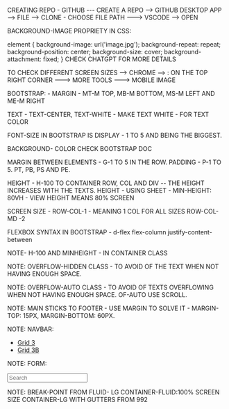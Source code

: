 CREATING REPO - GITHUB --- CREATE A REPO --> GITHUB DESKTOP APP --> FILE --> CLONE - CHOOSE FILE PATH ---> VSCODE --> OPEN

BACKGROUND-IMAGE PROPRIETY IN CSS:

element {
background-image: url('image.jpg');
background-repeat: repeat;
background-position: center;
background-size: cover;
background-attachment: fixed;
}
CHECK CHATGPT FOR MORE DETAILS

TO CHECK DIFFERENT SCREEN SIZES --> CHROME --> : ON THE TOP RIGHT CORNER ---> MORE TOOLS ---> MOBILE IMAGE

BOOTSTRAP: - MARGIN - MT-M TOP, MB-M BOTTOM, MS-M LEFT AND ME-M RIGHT

TEXT - TEXT-CENTER, TEXT-WHITE - MAKE TEXT WHITE - FOR TEXT COLOR

FONT-SIZE IN BOOTSTRAP IS DISPLAY - 1 TO 5 AND BEING THE BIGGEST.

BACKGROUND- COLOR CHECK BOOTSTRAP DOC

MARGIN BETWEEN ELEMENTS - G-1 TO 5 IN THE ROW.
PADDING - P-1 TO 5. PT, PB, PS AND PE.

HEIGHT - H-100 TO CONTAINER ROW, COL AND DIV -- THE HEIGHT INCREASES WITH THE TEXTS.
HEIGHT - USING SHEET - MIN-HEIGHT: 80VH - VIEW HEIGHT MEANS 80% SCREEN

SCREEN SIZE - ROW-COL-1 - MEANING 1 COL FOR ALL SIZES ROW-COL-MD -2

FLEXBOX SYNTAX IN BOOTSTRAP - d-flex flex-column justify-content-between

NOTE- H-100 AND MINHEIGHT - IN CONTAINER CLASS

NOTE: OVERFLOW-HIDDEN CLASS - TO AVOID OF THE TEXT WHEN NOT HAVING ENOUGH SPACE.

NOTE: OVERFLOW-AUTO CLASS - TO AVOID OF TEXTS OVERFLOWING WHEN NOT HAVING ENOUGH SPACE. OF-AUTO USE SCROLL.

NOTE: MAIN STICKS TO FOOTER - USE MARGIN TO SOLVE IT - MARGIN-TOP: 15PX, MARGIN-BOTTOM: 60PX.

NOTE: NAVBAR: <ul class="nav nav-pills mb-1">

<li class="nav-item">
<a href="/Grid3.html" class="nav-link">Grid 3</a>
</li>
<li class="nav-item">
<a href="/Grid3b.html" class="nav-link active" aria-current="page"
              >Grid 3B</a
            >
</li>
</ul>

NOTE: FORM: <div class="text-light bg-secondary p-2">

<form class="d-flex">
<input
                  class="form-control me-2"
                  type="Search"
                  placeholder="Search"
                  aria-label="Search"
                />
</form>
</div>

NOTE: BREAK-POINT FROM FLUID- LG CONTAINER-FLUID:100% SCREEN SIZE CONTAINER-LG WITH GUTTERS FROM 992
